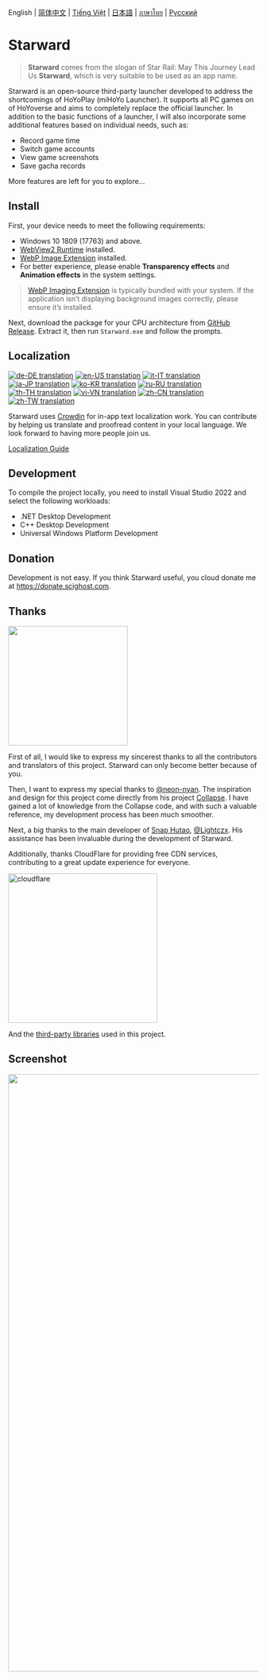 English | [简体中文](./docs/README.zh-CN.md) | [Tiếng Việt](./docs/README.vi-VN.md) | [日本語](./docs/README.ja-JP.md) | [ภาษาไทย](./docs/README.th-TH.md) | [Русский](./docs/README.ru-RU.md)


# Starward

> **Starward** comes from the slogan of Star Rail: May This Journey Lead Us **Starward**, which is very suitable to be used as an app name.

Starward is an open-source third-party launcher developed to address the shortcomings of HoYoPlay (miHoYo Launcher). It supports all PC games on of HoYoverse and aims to completely replace the official launcher. In addition to the basic functions of a launcher, I will also incorporate some additional features based on individual needs, such as:

-  Record game time
-  Switch game accounts
-  View game screenshots
-  Save gacha records

More features are left for you to explore...


## Install

First, your device needs to meet the following requirements:

- Windows 10 1809 (17763) and above.
- [WebView2 Runtime](https://developer.microsoft.com/microsoft-edge/webview2) installed.
- [WebP Image Extension](https://apps.microsoft.com/detail/9pg2dk419drg) installed.
- For better experience, please enable **Transparency effects** and **Animation effects** in the system settings.

>[WebP Imaging Extension](https://apps.microsoft.com/detail/9pg2dk419drg) is typically bundled with your system. If the application isn’t displaying background images correctly, please ensure it’s installed.

Next, download the package for your CPU architecture from [GitHub Release](https://github.com/Scighost/Starward/releases). Extract it, then run `Starward.exe` and follow the prompts.


## Localization

[![de-DE translation](https://img.shields.io/badge/dynamic/json?color=blue&label=de-DE&style=flat&logo=crowdin&query=%24.progress.0.data.translationProgress&url=https%3A%2F%2Fbadges.awesome-crowdin.com%2Fstats-15878835-595799.json)](https://crowdin.com/project/starward/de)
[![en-US translation](https://img.shields.io/badge/any_text-100%25-blue?logo=crowdin&label=en-US)](https://crowdin.com/project/starward)
[![it-IT translation](https://img.shields.io/badge/dynamic/json?color=blue&label=it-IT&style=flat&logo=crowdin&query=%24.progress.2.data.translationProgress&url=https%3A%2F%2Fbadges.awesome-crowdin.com%2Fstats-15878835-595799.json)](https://crowdin.com/project/starward/it)
[![ja-JP translation](https://img.shields.io/badge/dynamic/json?color=blue&label=ja-JP&style=flat&logo=crowdin&query=%24.progress.3.data.translationProgress&url=https%3A%2F%2Fbadges.awesome-crowdin.com%2Fstats-15878835-595799.json)](https://crowdin.com/project/starward/ja)
[![ko-KR translation](https://img.shields.io/badge/dynamic/json?color=blue&label=ko-KR&style=flat&logo=crowdin&query=%24.progress.4.data.translationProgress&url=https%3A%2F%2Fbadges.awesome-crowdin.com%2Fstats-15878835-595799.json)](https://crowdin.com/project/starward/ko)
[![ru-RU translation](https://img.shields.io/badge/dynamic/json?color=blue&label=ru-RU&style=flat&logo=crowdin&query=%24.progress.5.data.translationProgress&url=https%3A%2F%2Fbadges.awesome-crowdin.com%2Fstats-15878835-595799.json)](https://crowdin.com/project/starward/ru)
[![th-TH translation](https://img.shields.io/badge/dynamic/json?color=blue&label=th-TH&style=flat&logo=crowdin&query=%24.progress.6.data.translationProgress&url=https%3A%2F%2Fbadges.awesome-crowdin.com%2Fstats-15878835-595799.json)](https://crowdin.com/project/starward/th)
[![vi-VN translation](https://img.shields.io/badge/dynamic/json?color=blue&label=vi-VN&style=flat&logo=crowdin&query=%24.progress.7.data.translationProgress&url=https%3A%2F%2Fbadges.awesome-crowdin.com%2Fstats-15878835-595799.json)](https://crowdin.com/project/starward/vi)
[![zh-CN translation](https://img.shields.io/badge/dynamic/json?color=blue&label=zh-CN&style=flat&logo=crowdin&query=%24.progress.8.data.translationProgress&url=https%3A%2F%2Fbadges.awesome-crowdin.com%2Fstats-15878835-595799.json)](https://crowdin.com/project/starward/zh-CN)
[![zh-TW translation](https://img.shields.io/badge/dynamic/json?color=blue&label=zh-TW&style=flat&logo=crowdin&query=%24.progress.9.data.translationProgress&url=https%3A%2F%2Fbadges.awesome-crowdin.com%2Fstats-15878835-595799.json)](https://crowdin.com/project/starward/zh-TW)

Starward uses [Crowdin](https://crowdin.com/project/starward) for in-app text localization work. You can contribute by helping us translate and proofread content in your local language. We look forward to having more people join us.

[Localization Guide](./docs/Localization.md)


## Development

To compile the project locally, you need to install Visual Studio 2022 and select the following workloads:

-  .NET Desktop Development
-  C++ Desktop Development
-  Universal Windows Platform Development


## Donation

Development is not easy. If you think Starward useful, you cloud donate me at https://donate.scighost.com.


## Thanks

<picture>
    <source srcset="https://github.com/Scighost/Starward/assets/61003590/9d369ec3-ab7c-408f-88c2-11bfe4453208" type="image/avif" />
    <img src="https://github.com/Scighost/Starward/assets/61003590/44552992-e2c5-451f-9c2a-73176e8e4e93" width="240px" />
</picture>

First of all, I would like to express my sincerest thanks to all the contributors and translators of this project. Starward can only become better because of you.

Then, I want to express my special thanks to [@neon-nyan](https://github.com/neon-nyan). The inspiration and design for this project come directly from his project [Collapse](https://github.com/neon-nyan/Collapse). I have gained a lot of knowledge from the Collapse code, and with such a valuable reference, my development process has been much smoother.

Next, a big thanks to the main developer of [Snap Hutao](https://github.com/DGP-Studio/Snap.Hutao), [@Lightczx](https://github.com/Lightczx). His assistance has been invaluable during the development of Starward.

Additionally, thanks CloudFlare for providing free CDN services, contributing to a great update experience for everyone.

<img alt="cloudflare" width="300px" src="https://user-images.githubusercontent.com/61003590/246605903-f19b5ae7-33f8-41ac-8130-6d0069fde27a.png" />

And the [third-party libraries](./docs/ThirdParty.md) used in this project.


## Screenshot

<img width="1200" src="https://github.com/user-attachments/assets/d1704d44-fadd-4672-aade-c09584b7f16c" />
